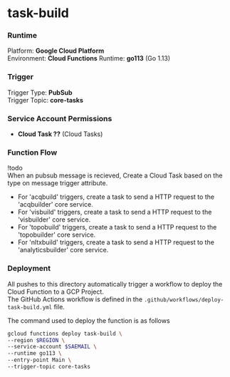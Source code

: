 # task-build

### Runtime
Platform: **Google Cloud Platform**  
Environment: **Cloud Functions**
Runtime: **go113** (Go 1.13)  

### Trigger
Trigger Type: **PubSub**  
Trigger Topic: **core-tasks**  

### Service Account Permissions
- **Cloud Task ??** (Cloud Tasks)

### Function Flow  
!todo  
When an pubsub message is recieved, Create a Cloud Task based on the type on message trigger attribute.
- For 'acqbuild' triggers, create a task to send a HTTP request to the 'acqbuilder' core service.
- For 'visbuild' triggers, create a task to send a HTTP request to the 'visbuilder' core service.
- For 'topobuild' triggers, create a task to send a HTTP request to the 'topobuilder' core service.
- For 'nltxbuild' triggers, create a task to send a HTTP request to the 'analyticsbuilder' core service.

### Deployment
All pushes to this directory automatically trigger a workflow to deploy the Cloud Function to a GCP Project.   
The GitHub Actions workflow is defined in the ``.github/workflows/deploy-task-build.yml`` file.

The command used to deploy the function is as follows
```bash
gcloud functions deploy task-build \
--region $REGION \
--service-account $SAEMAIL \
--runtime go113 \
--entry-point Main \
--trigger-topic core-tasks 
```